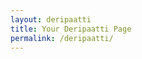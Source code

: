 ```yaml
---
layout: deripaatti
title: Your Deripaatti Page
permalink: /deripaatti/
---
```

<!-- Your page content goes here -->
